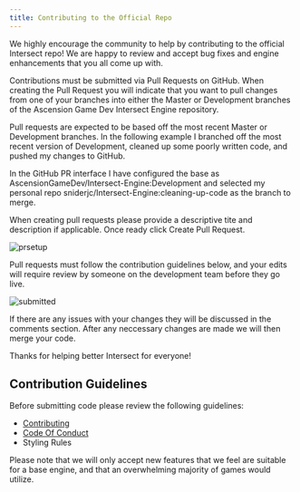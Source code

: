 ```yaml
---
title: Contributing to the Official Repo
---
```


We highly encourage the community to help by contributing to the official Intersect repo! We are happy to review and accept bug fixes and engine enhancements that you all come up with.

Contributions must be submitted via Pull Requests on GitHub. When creating the Pull Request you will indicate that you want to pull changes from one of your branches into either the Master or Development branches of the Ascension Game Dev Intersect Engine repository.

Pull requests are expected to be based off the most recent Master or Development branches. In the following example I branched off the most recent version of Development, cleaned up some poorly written code, and pushed my changes to GitHub.

In the GitHub PR interface I have configured the base as AscensionGameDev/Intersect-Engine:Development and selected my personal repo sniderjc/Intersect-Engine:cleaning-up-code as the branch to merge.

When creating pull requests please provide a descriptive tite and description if applicable. Once ready click Create Pull Request.

![prsetup](https://www.ascensiongamedev.com/resources/filehost/f00528aa5a36b70d471c606e705ff9d4.png)

Pull requests must follow the contribution guidelines below, and your edits will require review by someone on the development team before they go live.

![submitted](https://www.ascensiongamedev.com/resources/filehost/2e344356516d135f9225edf094cede6d.png)

If there are any issues with your changes they will be discussed in the comments section. After any neccessary changes are made we will then merge your code.

Thanks for helping better Intersect for everyone!


## Contribution Guidelines
Before submitting code please review the following guidelines:

 - [Contributing](https://github.com/AscensionGameDev/Intersect-Engine/blob/development/CONTRIBUTING.md)
 - [Code Of Conduct](https://github.com/AscensionGameDev/Intersect-Engine/blob/development/CODE_OF_CONDUCT.md)
 - Styling Rules

 Please note that we will only accept new features that we feel are suitable for a base engine, and that an overwhelming majority of games would utilize.
